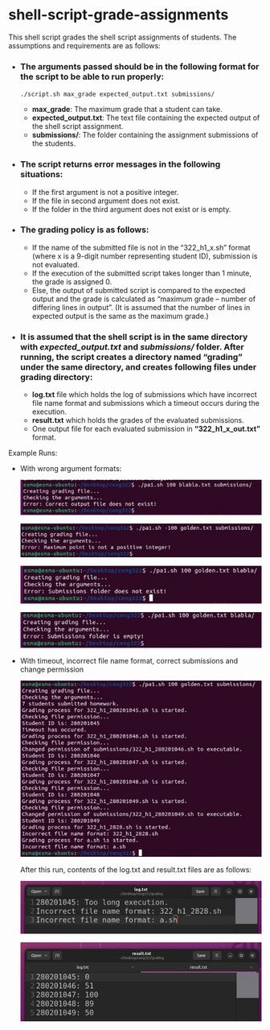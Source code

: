 # shell-script-grade-assignments
This shell  script  grades the shell script assignments  of students.  The assumptions and requirements are as follows: 
- ### The arguments  passed should be in the following format  for the script to be able to run properly: 

  ```
  ./script.sh max_grade expected_output.txt submissions/
  ```
  - **max\_grade**: The maximum grade that a student can take.
  - **expected\_output.txt**: The text file containing the expected output of the shell script assignment. 
  - **submissions/**: The folder containing the assignment submissions of the students. 

- ### The script returns error messages in the following situations:
  - If the first argument is not a positive integer. 
  - If the file in second argument does not exist.
  - If the folder in the third argument  does not exist or is empty. 

- ### The grading policy is as follows: 
  - If the name of the submitted file is not in the “322\_h1\_x.sh” format  (where x is a 9-digit number representing student ID), submission is not evaluated. 
  - If the execution of the submitted script takes longer than 1 minute, the grade is assigned 0. 
  - Else, the output of submitted script is compared to the expected  output and the grade is calculated as “maximum  grade  – number  of differing lines in output”. (It is assumed that the number of lines in expected output is the same  as the maximum  grade.) 

- ### It is assumed that the shell script is in the same directory with ***expected_output.txt*** and ***submissions/*** folder. After running,  the script creates a directory named “grading” under the same  directory, and  creates following files under grading directory: 
  - **log.txt** file which holds the log of submissions which have incorrect file name format and submissions  which a timeout occurs during the execution. 
  - **result.txt** which holds the grades of the evaluated submissions. 
  - One output  file for each evaluated submission in **“322\_h1\_x\_out.txt”** format. 

Example  Runs: 

- With wrong argument  formats:

  ![](screenshots/Picture1.jpg)

  ![](screenshots/Picture2.jpg)

  ![](screenshots/Picture3.jpg)

  ![](screenshots/Picture4.jpg)

- With timeout, incorrect file name format,  correct submissions and change permission 

  ![](screenshots/Picture5.jpg)

  After this run,  contents of the log.txt and result.txt files are as follows:

  ![](screenshots/Picture6.jpg)

  ![](screenshots/Picture7.jpg)
